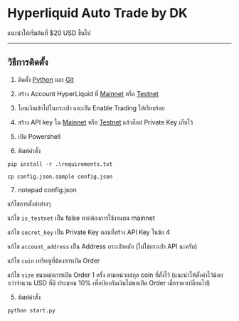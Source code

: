 # Hyperliquid Auto Trade by DK

แนะนำให้เริ่มต้นที่ $20 USD ขึ้นไป

-------------------
วิธีการติดตั้ง
-------------------

1. ติดตั้ง [Python](https://www.python.org/downloads/) และ [Git](https://git-scm.com/downloads)

2. สร้าง Account HyperLiquid ที่ [Mainnet](https://app.hyperliquid.xyz/join/DEKKENG) หรือ [Testnet](https://app.hyperliquid-testnet.xyz/join/DEKKENG)

3. โอนเงินเข้าไปในกระเป๋า และเปิด Enable Trading ให้เรียบร้อย 

4. สร้าง API key ใน [Mainnet](https://app.hyperliquid.xyz/API) หรือ [Testnet](https://app.hyperliquid-testnet.xyz/API) แล้วก็อป Private Key เก็บไว้

5. เปิด Powershell 

6. พิมพ์คำสั่ง 

```
pip install -r .\requirements.txt
```

```
cp config.json.sample config.json
```

7. notepad config.json

แก้ไขการตั้งค่าต่างๆ 

แก้ไข ```is_testnet``` เป็น false หากต้องการใช้งานบน mainnet

แก้ไข ```secret_key``` เป็น Private Key ตอนที่สร้าง API Key ในข้อ 4

แก้ไข ```account_address``` เป็น Address กระเป๋าหลัก (ไม่ใช่กระเป๋า API นะครับ)

แก้ไข ```coin``` เหรียญที่ต้องการเปิด Order

แก้ไข ```size``` ขนาดต่อการเปิด Order 1 ครั้ง ตามหน่วยสกุล coin ที่ตั้งไว้ (แนะนำให้ตั้งค่าไว้น้อยกว่าจำนวน USD ที่มี ประมาณ 10% เพื่อป้องกันเงินไม่พอเปิด Order เมื่อราคาเปลี่ยนไป)

5. พิมพ์คำสั่ง 

```
python start.py
```